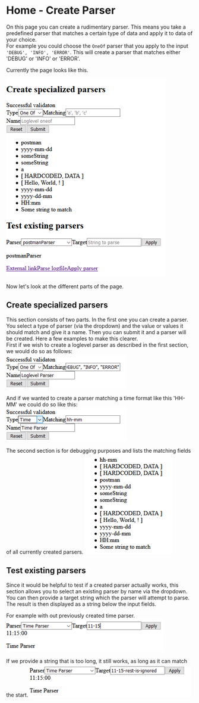 # Home - Create Parser
On this page you can create a rudimentary parser. This means you take a predefined parser
that matches a certain type of data and apply it to data of your choice.
<br>
For example you could choose the `OneOf` parser that you apply to the input `'DEBUG', 'INFO', 'ERROR'`. This will create a parser that matches either 'DEBUG' or 'INFO' or 'ERROR'.


Currently the page looks like this.

![Image of the full create parser page](./full_page.PNG)

Now let's look at the different parts of the page.

## Create specialized parsers
This section consists of two parts. In the first one you can create a parser.
<br>
You select a type of parser (via the dropdown) and the value or values it should match and give it a name. Then you can submit it and a parser will be created. Here a few examples to make this clearer.
<br>
First if we wish to create a loglevel parser as described in the first section, we would do so as follows:
<br>
![Image of an example of how to create a loglevel parser](./create_loglevel_parser.PNG)

And if we wanted to create a parser matching a time format like this 'HH-MM' we could do so like this:
<br>
![Image of an example of how to create a time parser](./create_time_parser.PNG)

The second section is for debugging purposes and lists the matching fields of all currently created parsers.
![Image of an example of how to create a loglevel parser](./current_matching_fields.PNG)

## Test existing parsers
Since it would be helpful to test if a created parser actually works, this section allows you to select an existing parser by name via the dropdown. You can then provide a target string which the parser will attempt to parse. The result is then displayed as a string below the input fields.

For example with out previously created time parser.
![Image of how to test our previously created time parser](./match_time.PNG)

If we provide a string that is too long, it still works, as long as it can match the start.
![Image of how to test our previously created time parser](./match_time_with_longer_string.PNG)
